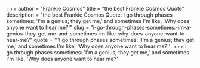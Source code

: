 +++
author = "Frankie Cosmos"
title = "the best Frankie Cosmos Quote"
description = "the best Frankie Cosmos Quote: I go through phases sometimes: 'I'm a genius; they get me,' and sometimes I'm like, 'Why does anyone want to hear me?'"
slug = "i-go-through-phases-sometimes:-im-a-genius-they-get-me-and-sometimes-im-like-why-does-anyone-want-to-hear-me?"
quote = '''I go through phases sometimes: 'I'm a genius; they get me,' and sometimes I'm like, 'Why does anyone want to hear me?'''
+++
I go through phases sometimes: 'I'm a genius; they get me,' and sometimes I'm like, 'Why does anyone want to hear me?'
